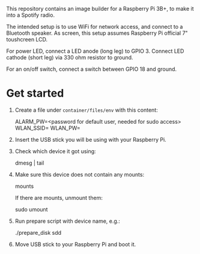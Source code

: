 This repository contains an image builder for a Raspberry Pi 3B+, to make it into a Spotify radio.

The intended setup is to use WiFi for network access, and connect to a Bluetooth speaker. As screen, this setup assumes Raspberry Pi official 7" toushcreen LCD.

For power LED, connect a LED anode (long leg) to GPIO 3. Connect LED cathode (short leg) via 330 ohm resistor to ground.

For an on/off switch, connect a switch between GPIO 18 and ground.

Get started
===========

1. Create a file under `container/files/env` with this content:

    ALARM_PW=<password for default user, needed for sudo access>
    WLAN_SSID=<name of Wifi to connect to>
    WLAN_PW=<Wifi password>

2. Insert the USB stick you will be using with your Raspberry Pi.

3. Check which device it got using:

    dmesg | tail

4. Make sure this device does not contain any mounts:

    mounts

   If there are mounts, unmount them:

    sudo umount <device path or mount path>

5. Run prepare script with device name, e.g.:

    ./prepare_disk sdd

6. Move USB stick to your Raspberry Pi and boot it.
